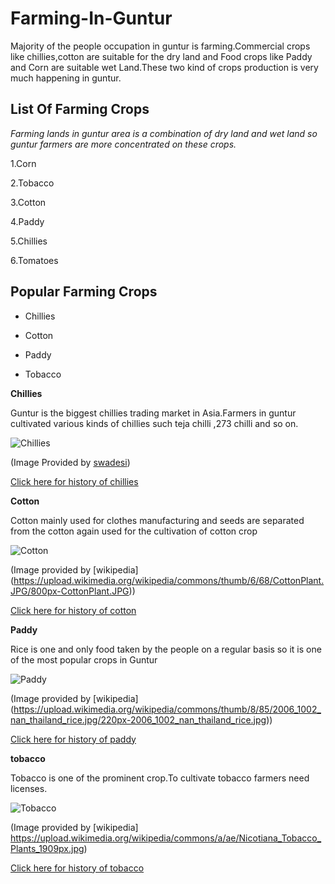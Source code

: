# Farming-In-Guntur

Majority of the people occupation in guntur is farming.Commercial crops like chillies,cotton are suitable for the dry land and Food crops like Paddy and Corn are suitable wet Land.These two kind of crops production is very much happening in guntur.
## List Of Farming Crops

*Farming lands in guntur area is a combination of dry land and wet land so guntur farmers are more concentrated on these crops.*

1.Corn

2.Tobacco

3.Cotton

4.Paddy

5.Chillies

6.Tomatoes

## Popular Farming Crops
* Chillies

* Cotton

* Paddy

* Tobacco

**Chillies**

Guntur is the biggest chillies trading market in Asia.Farmers in guntur cultivated various kinds of chillies such teja chilli ,273 chilli and so on.

![Chillies](https://www.swadesi.com/news/wp-content/uploads/2017/07/c5-3.jpg)

(Image Provided by [swadesi](https://www.swadesi.com/news/wp-content/uploads/2017/07/c5-3.jpg))

[Click here for history of chillies](https://en.wikipedia.org/wiki/Guntur_chilli)

**Cotton**

Cotton mainly used for clothes manufacturing and seeds are separated from the cotton again used for the cultivation of cotton crop

![Cotton](https://upload.wikimedia.org/wikipedia/commons/thumb/6/68/CottonPlant.JPG/800px-CottonPlant.JPG)

(Image provided by [wikipedia] (https://upload.wikimedia.org/wikipedia/commons/thumb/6/68/CottonPlant.JPG/800px-CottonPlant.JPG))

[Click here for history of cotton](https://en.wikipedia.org/wiki/History_of_cotton)

**Paddy**

Rice is one and only food taken by the people on a regular basis so it is one of the most popular crops in Guntur

![Paddy](https://upload.wikimedia.org/wikipedia/commons/thumb/8/85/2006_1002_nan_thailand_rice.jpg/220px-2006_1002_nan_thailand_rice.jpg)

(Image provided by [wikipedia] (https://upload.wikimedia.org/wikipedia/commons/thumb/8/85/2006_1002_nan_thailand_rice.jpg/220px-2006_1002_nan_thailand_rice.jpg))

[Click here for history of paddy](https://en.wikipedia.org/wiki/Paddy_field)

**tobacco**

Tobacco is one of the prominent crop.To cultivate tobacco farmers need licenses.

![Tobacco](https://upload.wikimedia.org/wikipedia/commons/a/ae/Nicotiana_Tobacco_Plants_1909px.jpg)

(Image provided by [wikipedia] https://upload.wikimedia.org/wikipedia/commons/a/ae/Nicotiana_Tobacco_Plants_1909px.jpg)

[Click here for history of tobacco](https://en.wikipedia.org/wiki/History_of_tobacco)
